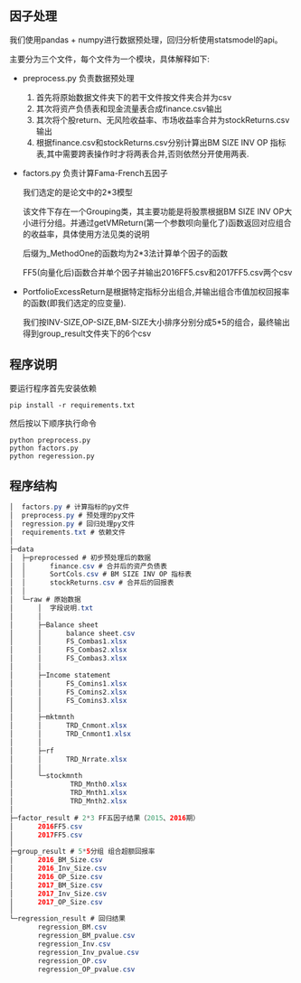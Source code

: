 ## 因子处理
我们使用pandas + numpy进行数据预处理，回归分析使用statsmodel的api。

主要分为三个文件，每个文件为一个模块，具体解释如下:

- preprocess.py 负责数据预处理
  
  1. 首先将原始数据文件夹下的若干文件按文件夹合并为csv
  2. 其次将资产负债表和现金流量表合成finance.csv输出
  3. 其次将个股return、无风险收益率、市场收益率合并为stockReturns.csv输出
  4. 根据finance.csv和stockReturns.csv分别计算出BM SIZE INV OP 指标表,其中需要跨表操作时才将两表合并,否则依然分开使用两表.

- factors.py 负责计算Fama-French五因子
   
   我们选定的是论文中的2*3模型
   
   该文件下存在一个Grouping类，其主要功能是将股票根据BM SIZE INV OP大小进行分组。并通过getVMReturn(第一个参数呗向量化了)函数返回对应组合的收益率，具体使用方法见类的说明
   
   后缀为_MethodOne的函数均为2*3法计算单个因子的函数
   
   FF5(向量化后)函数合并单个因子并输出2016FF5.csv和2017FF5.csv两个csv
   
- PortfolioExcessReturn是根据特定指标分出组合,并输出组合市值加权回报率的函数(即我们选定的应变量).

    我们按INV-SIZE,OP-SIZE,BM-SIZE大小排序分别分成5*5的组合，最终输出得到group_result文件夹下的6个csv
## 程序说明
要运行程序首先安装依赖
```commandline
pip install -r requirements.txt
```
然后按以下顺序执行命令
```commandline
python preprocess.py
python factors.py
python regeression.py
```

## 程序结构
```java
│  factors.py # 计算指标的py文件
│  preprocess.py # 预处理的py文件
│  regression.py # 回归处理py文件
│  requirements.txt # 依赖文件
│
├─data
│  ├─preprocessed # 初步预处理后的数据
│  │      finance.csv # 合并后的资产负债表
│  │      SortCols.csv # BM SIZE INV OP 指标表
│  │      stockReturns.csv # 合并后的回报表
│  │
│  └─raw # 原始数据
│      │  字段说明.txt
│      │
│      ├─Balance sheet
│      │      balance sheet.csv
│      │      FS_Combas1.xlsx
│      │      FS_Combas2.xlsx
│      │      FS_Combas3.xlsx
│      │
│      ├─Income statement
│      │      FS_Comins1.xlsx
│      │      FS_Comins2.xlsx
│      │      FS_Comins3.xlsx
│      │
│      ├─mktmnth
│      │      TRD_Cnmont.xlsx
│      │      TRD_Cnmont1.xlsx
│      │
│      ├─rf
│      │      TRD_Nrrate.xlsx
│      │
│      └─stockmnth
│              TRD_Mnth0.xlsx
│              TRD_Mnth1.xlsx
│              TRD_Mnth2.xlsx
│
├─factor_result # 2*3 FF五因子结果（2015、2016期）
│      2016FF5.csv
│      2017FF5.csv
│
├─group_result # 5*5分组 组合超额回报率
│      2016_BM_Size.csv
│      2016_Inv_Size.csv
│      2016_OP_Size.csv
│      2017_BM_Size.csv
│      2017_Inv_Size.csv
│      2017_OP_Size.csv
│
└─regression_result # 回归结果
       regression_BM.csv
       regression_BM_pvalue.csv
       regression_Inv.csv
       regression_Inv_pvalue.csv
       regression_OP.csv
       regression_OP_pvalue.csv

```

